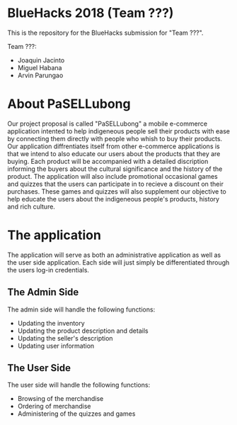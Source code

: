 # BlueHacks 2018 (Team ???)

This is the repository for the BlueHacks submission for "Team ???".

Team ???:
- Joaquin Jacinto
- Miguel Habana
- Arvin Parungao

# About PaSELLubong

Our project proposal is called "PaSELLubong" a mobile e-commerce application intented to help indigeneous people sell their products with ease by connecting them directly with people who whish to buy their products. Our application diffrentiates itself from other e-commerce applications is that we intend to also educate our users about the products that they are buying. Each product will be accompanied with a detailed discription informing the buyers about the cultural significance and the history of the product. The application will also include promotional occasional games and quizzes that the users can participate in to recieve a discount on their purchases. These games and quizzes will also supplement our objective to help educate the users about the indigeneous people's products, history and rich culture.

# The application

The application will serve as both an administrative application as well as the user side application. Each side will just simply be differentiated through the users log-in credentials.

## The Admin Side

The admin side will handle the following functions:

- Updating the inventory
- Updating the product description and details
- Updating the seller's description
- Updating user information

## The User Side

The user side will handle the following functions:

- Browsing of the merchandise
- Ordering of merchandise
- Administering of the quizzes and games
